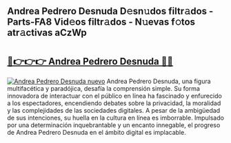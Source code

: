 ## Andrea Pedrero Desnuda D𝚎sn𝚞dos filtr𝚊dos - Parts-FA8 Vid𝚎os filtr𝚊dos - N𝚞evas f𝚘tos atr𝚊ctivas aCzWp

# <h2><a href="http://mb99zw4.tromn.icu/?c=Andrea+Pedrero+Desnuda">🔗👉👉👉 Andrea Pedrero Desnuda 🔗🔗</a></h2>

[![Andrea Pedrero Desnuda nuevo](https://i.imgur.com/pEAQMta.gif)](http://mb99zw4.tromn.icu/?c=Andrea+Pedrero+Desnuda)
Andrea Pedrero Desnuda, una figura multifacética y paradójica, desafía la comprensión simple. Su forma innovadora de interactuar con el público en línea ha fascinado y enfurecido a los espectadores, encendiendo debates sobre la privacidad, la moralidad y las complejidades de las sociedades digitales. A pesar de la ambigüedad de sus intenciones, su huella en la cultura en línea es imborrable. Impulsado por una determinación inquebrantable y un encanto innegable, el progreso de Andrea Pedrero Desnuda en el ámbito digital es implacable.
